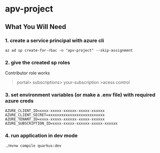 # apv-project

## What You Will Need
### 1. create a service principal with azure cli
```shell script
az ad sp create-for-rbac -n "apv-project" --skip-assignment
```
### 2. give the created sp roles 
Contributor role works

>portal> subscriptions> your-subscription >acess control
### 3. set environment variables (or make a .env file) with required azure creds
````shell
AZURE_CLIENT_ID=xxxx-xxxxx-xxxxxx-xxxxx-xxxxxx
AZURE_CLIENT_SECRET=xxxxxxxxxxxxxxxxxxxxxxxxxx
AZURE_TENANT_ID=xxxx-xxxxx-xxxxxx-xxxxx-xxxxxx
AZURE_SUBSCRIPTION_ID=xxxx-xxxxx-xxxxxx-xxxxx-xxxxxx
````
### 4. run application in dev mode
```shell script
./mvnw compile quarkus:dev
```
